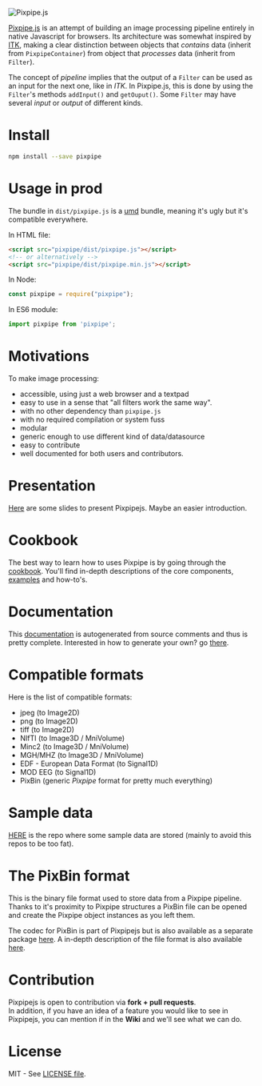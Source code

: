 ![Pixpipe.js](images/pixpipe256.png)

[Pixpipe.js](https://github.com/Pixpipe/pixpipejs) is an attempt of building an image processing pipeline entirely in native Javascript for browsers. Its architecture was somewhat inspired by [ITK](https://itk.org/), making a clear distinction between objects that *contains* data (inherit from `PixpipeContainer`) from object that *processes* data (inherit from `Filter`).  

The concept of *pipeline* implies that the output of a `Filter` can be used as an input for the next one, like in *ITK*. In Pixpipe.js, this is done by using the `Filter`'s methods `addInput()` and `getOuput()`. Some `Filter` may have several *input* or *output* of different kinds.

# Install
```bash
npm install --save pixpipe
```

# Usage in prod
The bundle in `dist/pixpipe.js` is a [umd](https://github.com/umdjs/umd) bundle, meaning it's ugly but it's compatible everywhere.

In HTML file:
```html
<script src="pixpipe/dist/pixpipe.js"></script>
<!-- or alternatively -->
<script src="pixpipe/dist/pixpipe.min.js"></script>
```

In Node:
```js
const pixpipe = require("pixpipe");
```

In ES6 module:
```js
import pixpipe from 'pixpipe';
```


# Motivations
To make image processing:
- accessible, using just a web browser and a textpad
- easy to use in a sense that "all filters work the same way".
- with no other dependency than `pixpipe.js`
- with no required compilation or system fuss
- modular
- generic enough to use different kind of data/datasource
- easy to contribute
- well documented for both users and contributors.

# Presentation
[Here](http://me.jonathanlurie.fr/slides/pixpipejs_01) are some slides to present Pixpipejs. Maybe an easier introduction.

# Cookbook
The best way to learn how to uses Pixpipe is by going through the [cookbook](http://www.pixpipe.io/cookbook/). You'll find in-depth descriptions of the core components, [examples](http://www.pixpipe.io/cookbook/4-learning-with-examples/0-README.html) and how-to's.


# Documentation
This [documentation](https://pixpipe.github.io/pixpipejs/doc/)  is autogenerated from source comments and thus is pretty complete. Interested in how to generate your own? go [there](http://www.pixpipe.io/cookbook/3-build-pixpipe/0-README.html).


# Compatible formats
Here is the list of compatible formats:
- jpeg (to Image2D)
- png (to Image2D)
- tiff (to Image2D)
- NIfTI (to Image3D / MniVolume)
- Minc2 (to Image3D / MniVolume)
- MGH/MHZ (to Image3D / MniVolume)
- EDF - European Data Format (to Signal1D)
- MOD EEG (to Signal1D)
- PixBin (generic *Pixpipe* format for pretty much everything)

# Sample data
[HERE](https://github.com/Pixpipe/pixpipeData) is the repo where some sample data are stored (mainly to avoid this repos to be too fat).


# The PixBin format
This is the binary file format used to store data from a Pixpipe pipeline. Thanks to it's proximity to Pixpipe structures a PixBin file can be opened and create the Pixpipe object instances as you left them.  

The codec for PixBin is part of Pixpipejs but is also available as a separate package [here](https://github.com/Pixpipe/pixbincodec). A in-depth description of the file format is also available [here](https://github.com/Pixpipe/pixbincodec/blob/master/pixbinformat.md).

# Contribution
Pixpipejs is open to contribution via **fork + pull requests**.  
In addition, if you have an idea of a feature you would like to see in Pixpipejs, you can mention if in the **Wiki** and we'll see what we can do.

# License
MIT - See [LICENSE file](LICENSE).
